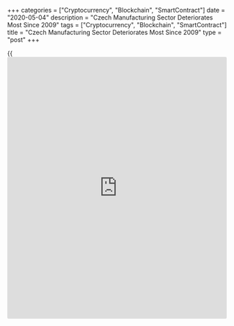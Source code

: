 +++
categories = ["Cryptocurrency", "Blockchain", "SmartContract"]
date = "2020-05-04"
description = "Czech Manufacturing Sector Deteriorates Most Since 2009"
tags = ["Cryptocurrency", "Blockchain", "SmartContract"]
title = "Czech Manufacturing Sector Deteriorates Most Since 2009"
type = "post"
+++

{{<iframe id="large-banner" src="https://www.bounty.group/#slide=20.0" width="100%" height="600" scrolling="no" style="border: 0px solid rgb(216, 221, 230); border-radius: 3px;">}}

The Czech Republic's manufacturing sector contracted at the fastest pace
since 2009, amid [coronavirus][1] outbreak and resulting emergency
measures, survey data from IHS Markit showed on Monday.

The headline manufacturing Purchasing Managers' Index, or PMI, fell to
35.1 in April from 41.3 in March. Any reading below 50 indicates
contraction in the sector. The latest score was the lowest since March
2009.

Suppliers' delivery time lengthened in April and the contraction in
production was the quickest since the survey began almost nineteen years
ago. New orders dropped at a record pace and new export orders fell
sharply due to COVID-19 outbreak.

The number of workforce was reduced at the fastest pace since the
financial crisis in 2009 and backlogs of work fell at the quickest rate
since the survey began in January 2003.

Business expectation fell to a new series low in April. As firms
endeavored to remain competitive, output charges were reduced despite a
sharper rise in input costs.

"The effects of the COVID-19 pandemic and emergency public [health][2]
measures took hold across the Czech manufacturing sector in April," Sian
Jones, an economist at IHS Markit, said.

"Although restriction across the Czech Republic have been slowly easing,
companies expect output to fall over the coming year as worries
surrounding the longevity of lockdowns, the timespan of any recovery and
fears of a potential drop in investment drag confidence down," Jones
added.

For comments and feedback [contact](https://www.playgroundfx.com/contact/): editorial@rtt[news](https://www.letsplayfx.com/blog/forex-news-website/).com

[Economic News][3]

 **What parts of the world are seeing the best (and worst) economic
performances lately? Click[here][4] to check out our [Econ Scorecard][4]
and find out! See up-to-the-moment [ranking](https://www.playgroundfx.com/blog/crypto-exchange-ranking/)s for the best and worst
performers in [GDP][5], [unemployment rate][6], [inflation][7] and much
more.**

   1. www.rtt[news](https://www.letsplayfx.com/blog/forex-news-website/).com/list/coronavirus.aspx
   2. www.rtt[news](https://www.letsplayfx.com/blog/forex-news-website/).com/Content/Health.aspx
   3. www.rtt[news](https://www.letsplayfx.com/blog/forex-news-website/).com/Content/EconomicNews.aspx
   4. www.rtt[news](https://www.letsplayfx.com/blog/forex-news-website/).com/economic-scorecard/world-rank/PPI/highest-performance.aspx
   5. www.rtt[news](https://www.letsplayfx.com/blog/forex-news-website/).com/economic-scorecard/world-rank/GDP/highest-performance.aspx
   6. www.rtt[news](https://www.letsplayfx.com/blog/forex-news-website/).com/economic-scorecard/world-rank/unemployment-rate/lowest-performance.aspx
   7. www.rtt[news](https://www.letsplayfx.com/blog/forex-news-website/).com/economic-scorecard/world-rank/CPI/highest-performance.aspx